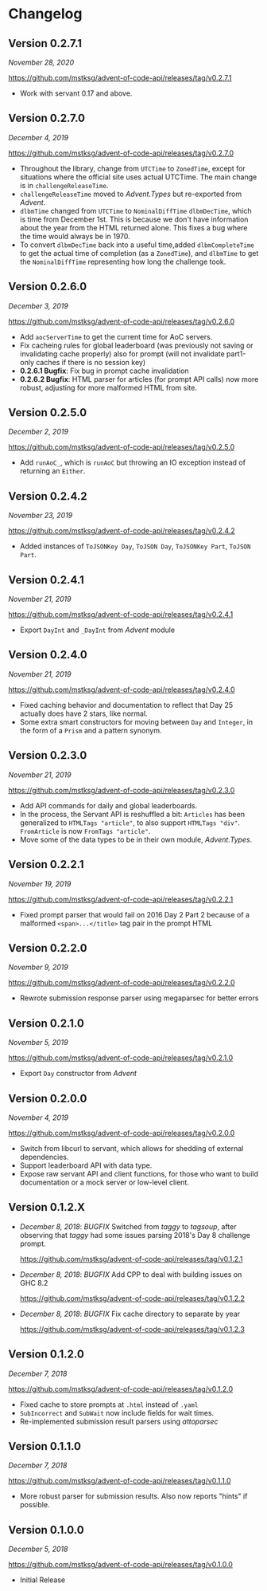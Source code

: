 Changelog
=========

Version 0.2.7.1
---------------

*November 28, 2020*

<https://github.com/mstksg/advent-of-code-api/releases/tag/v0.2.7.1>

*   Work with servant 0.17 and above.

Version 0.2.7.0
---------------

*December 4, 2019*

<https://github.com/mstksg/advent-of-code-api/releases/tag/v0.2.7.0>

*   Throughout the library, change from `UTCTime` to `ZonedTime`, except for
    situations where the official site uses actual UTCTime.  The main change is
    in `challengeReleaseTime`.
*   `challengeReleaseTime` moved to *Advent.Types* but re-exported from
    *Advent*.
*   `dlbmTime` changed from `UTCTime` to `NominalDiffTime` `dlbmDecTime`, which
    is time from December 1st.  This is because we don't have information about
    the year from the HTML returned alone.  This fixes a bug where the time
    would always be in 1970.
*   To convert `dlbmDecTime` back into a useful time,added `dlbmCompleteTime`
    to get the actual time of completion (as a `ZonedTime`), and `dlbmTime` to
    get the `NominalDiffTime` representing how long the challenge took.

Version 0.2.6.0
---------------

*December 3, 2019*

<https://github.com/mstksg/advent-of-code-api/releases/tag/v0.2.6.0>

*   Add `aocServerTime` to get the current time for AoC servers.
*   Fix cacheing rules for global leaderboard (was previously not saving or
    invalidating cache properly) also for prompt (will not invalidate
    part1-only caches if there is no session key)
*   **0.2.6.1 Bugfix**: Fix bug in prompt cache invalidation
*   **0.2.6.2 Bugfix**: HTML parser for articles (for prompt API calls) now
    more robust, adjusting for more malformed HTML from site.

Version 0.2.5.0
---------------

*December 2, 2019*

<https://github.com/mstksg/advent-of-code-api/releases/tag/v0.2.5.0>

*   Add `runAoC_`, which is `runAoC` but throwing an IO exception instead of
    returning an `Either`.

Version 0.2.4.2
---------------

*November 23, 2019*

<https://github.com/mstksg/advent-of-code-api/releases/tag/v0.2.4.2>

*   Added instances of `ToJSONKey Day`, `ToJSON Day`, `ToJSONKey Part`, `ToJSON
    Part`.

Version 0.2.4.1
---------------

*November 21, 2019*

<https://github.com/mstksg/advent-of-code-api/releases/tag/v0.2.4.1>

*   Export `DayInt` and `_DayInt` from *Advent* module

Version 0.2.4.0
---------------

*November 21, 2019*

<https://github.com/mstksg/advent-of-code-api/releases/tag/v0.2.4.0>

*   Fixed caching behavior and documentation to reflect that Day 25 actually
    does have 2 stars, like normal.
*   Some extra smart constructors for moving between `Day` and `Integer`, in
    the form of a `Prism` and a pattern synonym.

Version 0.2.3.0
---------------

*November 21, 2019*

<https://github.com/mstksg/advent-of-code-api/releases/tag/v0.2.3.0>

*   Add API commands for daily and global leaderboards.
*   In the process, the Servant API is reshuffled a bit: `Articles` has been
    generalized to `HTMLTags "article"`, to also support `HTMLTags "div"`.
    `FromArticle` is now `FromTags "article"`.
*   Move some of the data types to be in their own module, *Advent.Types*.

Version 0.2.2.1
---------------

*November 19, 2019*

<https://github.com/mstksg/advent-of-code-api/releases/tag/v0.2.2.1>

*   Fixed prompt parser that would fail on 2016 Day 2 Part 2 because of a
    malformed `<span>...</title>` tag pair in the prompt HTML

Version 0.2.2.0
---------------

*November 9, 2019*

<https://github.com/mstksg/advent-of-code-api/releases/tag/v0.2.2.0>

*   Rewrote submission response parser using megaparsec for better errors

Version 0.2.1.0
---------------

*November 5, 2019*

<https://github.com/mstksg/advent-of-code-api/releases/tag/v0.2.1.0>

*   Export `Day` constructor from *Advent*

Version 0.2.0.0
---------------

*November 4, 2019*

<https://github.com/mstksg/advent-of-code-api/releases/tag/v0.2.0.0>

*   Switch from libcurl to servant, which allows for shedding of external
    dependencies.
*   Support leaderboard API with data type.
*   Expose raw servant API and client functions, for those who want to build
    documentation or a mock server or low-level client.

Version 0.1.2.X
---------------

*   *December 8, 2018*: *BUGFIX* Switched from *taggy* to *tagsoup*, after observing that *taggy*
    had some issues parsing 2018's Day 8 challenge prompt.

    <https://github.com/mstksg/advent-of-code-api/releases/tag/v0.1.2.1>

*   *December 8, 2018*: *BUGFIX* Add CPP to deal with building issues on GHC 8.2

    <https://github.com/mstksg/advent-of-code-api/releases/tag/v0.1.2.2>

*   *December 8, 2018*: *BUGFIX* Fix cache directory to separate by year

    <https://github.com/mstksg/advent-of-code-api/releases/tag/v0.1.2.3>

Version 0.1.2.0
---------------

*December 7, 2018*

<https://github.com/mstksg/advent-of-code-api/releases/tag/v0.1.2.0>

*   Fixed cache to store prompts at `.html` instead of `.yaml`
*   `SubIncorrect` and `SubWait` now include fields for wait times.
*   Re-implemented submission result parsers using *attoparsec*

Version 0.1.1.0
---------------

*December 7, 2018*

<https://github.com/mstksg/advent-of-code-api/releases/tag/v0.1.1.0>

*   More robust parser for submission results.  Also now reports "hints" if
    possible.

Version 0.1.0.0
---------------

*December 5, 2018*

<https://github.com/mstksg/advent-of-code-api/releases/tag/v0.1.0.0>

*   Initial Release
